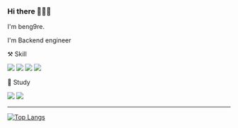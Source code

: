 ### Hi there 👋👋👋

I'm beng9re. 

I'm Backend engineer



⚒ Skill
<div>
  <img src="https://img.shields.io/badge/JAVA-007396?style=for-the-badge&logo=Java&logoColor=white">
  <img src="https://img.shields.io/badge/spring-6DB33F?style=for-the-badge&logo=spring&logoColor=white">
  <img src="https://img.shields.io/badge/javascript-F7DF1E?style=for-the-badge&logo=javascript&logoColor=black">
  <img src="https://img.shields.io/badge/node.js-339933?style=for-the-badge&logo=Node.js&logoColor=white">
</div> 


🚀 Study 
<div>
  <img src="https://img.shields.io/badge/Kotlin-7F52FF?style=for-the-badge&logo=Kotlin&logoColor=white"/>
  <img src="https://img.shields.io/badge/go-00ADD8?style=for-the-badge&logo=go&logoColor=white"/>
</div>
  

----  
[![Top Langs](https://github-readme-stats.vercel.app/api/top-langs/?username=Benggrae&hide=html,css,c&layout=compact&langs_count=7)](https://github.com/anuraghazra/github-readme-stats)

<!--
**Benggrae/Benggrae** is a ✨ _special_ ✨ repository because its `README.md` (this file) appears on your GitHub profile.

Here are some ideas to get you started:

- 🔭 I’m currently working on ...
- 🌱 I’m currently learning ...
- 👯 I’m looking to collaborate on ...
- 🤔 I’m looking for help with ...
- 💬 Ask me about ...
- 📫 How to reach me: ...
- 😄 Pronouns: ...
- ⚡ Fun fact: ...
-->
